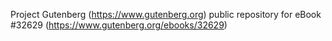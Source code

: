 Project Gutenberg (https://www.gutenberg.org) public repository for eBook #32629 (https://www.gutenberg.org/ebooks/32629)
